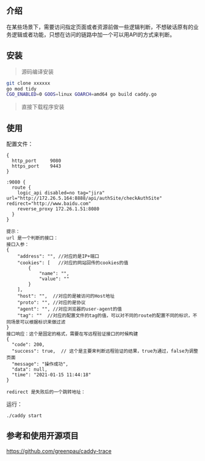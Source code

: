 ## 介绍

在某些场景下，需要访问指定页面或者资源前做一些逻辑判断，不想破话原有的业务逻辑或者功能，只想在访问的链路中加一个可以用API的方式来判断。

## 安装

> 源码编译安装

```sh
git clone xxxxxx
go mod tidy
CGO_ENABLED=0 GOOS=linux GOARCH=amd64 go build caddy.go
```

> 直接下载程序安装

## 使用

配置文件：

```
{
  http_port     9080
  https_port    9443
}

:9080 {
  route {
    logic_api disabled=no tag="jira" url="http://172.26.5.164:8888/api/authSite/checkAuthSite" redirect="http://www.baidu.com"
    reverse_proxy 172.26.1.51:8080
  }
}

提示：
url 是一个判断的接口：
接口入参：
{
	"address": "", //对应的是IP+端口
	"cookies": [   //对应的网站回传的cookies的值
		{
			"name": "",
			"value": ""
		}
	],
	"host": "",  //对应的是被访问的Host地址
	"proto": "", //对应的是协议
	"agent": "", //对应浏览器的user-agent的值
	"tag": ""  //对应的配置文件的tag的值，可以对不同的route的配置不同的标识，不同场景可以根据标识来做过滤
}
接口响应：这个是固定的格式，需要在写远程验证接口的时候构建
{
  "code": 200,
  "success": true,  // 这个是主要来判断远程验证的结果，true为通过，false为调整页面
  "message": "操作成功",
  "data": null,
  "time": "2021-01-15 11:44:18"
}

redirect 是失败后的一个跳转地址：

```



运行：

```
./caddy start
```

## 参考和使用开源项目

https://github.com/greenpau/caddy-trace